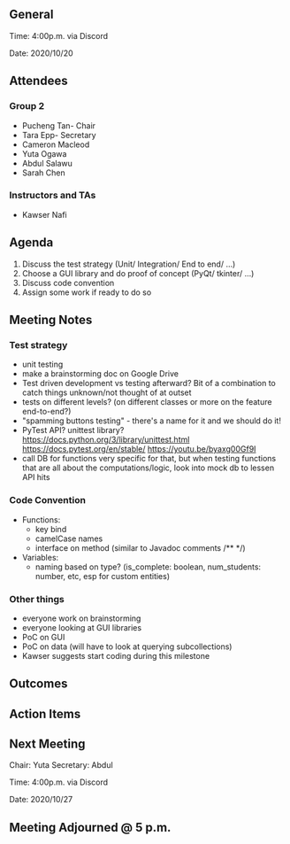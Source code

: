 ## General

Time: 4:00p.m. via Discord

Date: 2020/10/20

## Attendees
### Group 2
* Pucheng Tan- Chair
* Tara Epp- Secretary
* Cameron Macleod
* Yuta Ogawa
* Abdul Salawu
* Sarah Chen

### Instructors and TAs
* Kawser Nafi

## Agenda

1. Discuss the test strategy (Unit/ Integration/ End to end/ …)
2. Choose a GUI library and do proof of concept (PyQt/ tkinter/ …)
3. Discuss code convention
4. Assign some work if ready to do so

## Meeting Notes
### Test strategy
- unit testing
- make a brainstorming doc on Google Drive
- Test driven development vs testing afterward? Bit of a combination to catch things unknown/not thought of at outset
- tests on different levels? (on different classes or more on the feature end-to-end?)
- "spamming buttons testing" - there's a name for it and we should do it!
- PyTest API? unittest library? https://docs.python.org/3/library/unittest.html https://docs.pytest.org/en/stable/ https://youtu.be/byaxg00Gf9I
- call DB for functions very specific for that, but when testing functions that are all about the computations/logic, look into mock db to lessen API hits
 
### Code Convention
- Functions:
  - key bind
  - camelCase names
  - interface on method (similar to Javadoc comments /** */)
- Variables:
  - naming based on type? (is_complete: boolean, num_students: number, etc, esp for custom entities)

### Other things
- everyone work on brainstorming
- everyone looking at GUI libraries
- PoC on GUI
- PoC on data (will have to look at querying subcollections)
- Kawser suggests start coding during this milestone

## Outcomes

## Action Items


## Next Meeting
Chair: Yuta
Secretary: Abdul

Time: 4:00p.m. via Discord

Date: 2020/10/27

## Meeting Adjourned @ 5 p.m.